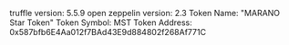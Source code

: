 truffle version: 5.5.9
open zeppelin version: 2.3
Token Name: "MARANO Star Token"
Token Symbol: MST
Token Address: 0x587bfb6E4Aa012f7BAd43E9d884802f268Af771C

